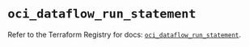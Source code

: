 # `oci_dataflow_run_statement`

Refer to the Terraform Registry for docs: [`oci_dataflow_run_statement`](https://registry.terraform.io/providers/hashicorp/oci/7.19.0/docs/resources/dataflow_run_statement).
